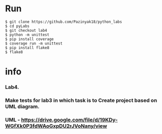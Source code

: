 # Run
```
$ git clone https://github.com/Pazinyak18/python_labs
$ cd pyLabs
$ git checkout lab4
$ python -m unittest
$ pip install coverage
$ coverage run -m unittest
$ pip install flake8
$ flake8
```
# info
### Lab4.
### Make tests for lab3 in which task is to Create project based on UML diagram.
### UML - https://drive.google.com/file/d/19KDy-WGfXk0P3fdWAoGxpDU2rJVoNany/view
